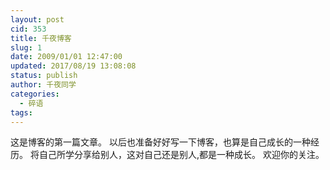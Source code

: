 ```yaml
---
layout: post
cid: 353
title: 千夜博客
slug: 1
date: 2009/01/01 12:47:00
updated: 2017/08/19 13:08:08
status: publish
author: 千夜同学
categories: 
  - 碎语
tags: 
---
```



这是博客的第一篇文章。
以后也准备好好写一下博客，也算是自己成长的一种经历。
将自己所学分享给别人，这对自己还是别人,都是一种成长。
欢迎你的关注。